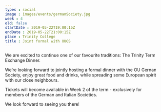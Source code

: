 ```yaml
---
types : social
image : images/events/germanSociety.jpg
week : 4
old: false
startDate : 2019-05-22T19:00:15Z
endDate : 2019-05-22T21:00:15Z
place : Trinity College
title : Joint formal with OUGS
---
```


We are excited to continue one of our favourite traditions: The Trinity Term Exchange Dinner.

We’re looking forward to jointly hosting a formal dinner with the OU Gernan Society, enjoy great food and drinks, while spreading some European spirit with our close neighbours.

Tickets will become available in Week 2 of the term - exclusively for members of the German and Italian Societies.

We look forward to seeing you there!



